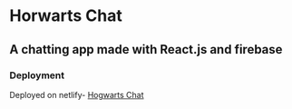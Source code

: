# Horwarts Chat
## A chatting app made with React.js and firebase

### Deployment

Deployed on netlify-
[Hogwarts Chat](https://hogwartschat.netlify.app/)
